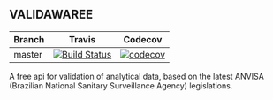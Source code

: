 ## VALIDAWAREE
Branch | Travis | Codecov
-------|--------|---------
master | [![Build Status](https://travis-ci.org/abxsantos/validawaree-backend.svg?branch=master)](https://travis-ci.org/abxsantos/validawaree-backend) | [![codecov](https://codecov.io/gh/abxsantos/validawaree-backend/branch/master/graph/badge.svg)](https://codecov.io/gh/abxsantos/validawaree-backend)

A free api for validation of analytical data, based on the latest ANVISA (Brazilian National Sanitary Surveillance Agency) legislations.


